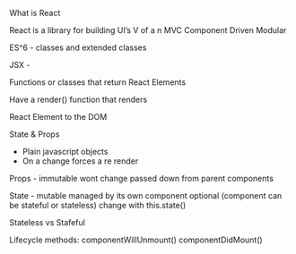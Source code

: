 What is React

React is a library for building UI’s
V of a n MVC
Component Driven
Modular


ES^6 - classes and extended classes

JSX -

Functions or classes that return React Elements

Have a render() function that renders

React Element to the DOM


State & Props
- Plain javascript objects
- On a change forces a re render

Props - immutable
wont change
passed down from parent components


State - mutable
managed by its own component
optional (component can be stateful or stateless)
change with this.state()

Stateless vs Stafeful

Lifecycle methods:
componentWillUnmount()
componentDidMount()
